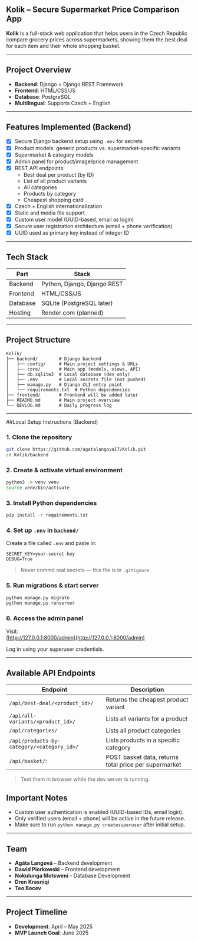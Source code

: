## Kolik – Secure Supermarket Price Comparison App

**Kolik** is a full-stack web application that helps users in the Czech Republic compare grocery prices across supermarkets, showing them the best deal for each item and their whole shopping basket.

---

## Project Overview

- **Backend**: Django + Django REST Framework  
- **Frontend**: HTML/CSS/JS
- **Database**: PostgreSQL
- **Multilingual**: Supports Czech + English   

---

## Features Implemented (Backend)

- [x] Secure Django backend setup using `.env` for secrets  
- [x] Product models: generic products vs. supermarket-specific variants  
- [x] Supermarket & category models  
- [x] Admin panel for product/image/price management  
- [x] REST API endpoints:
  - Best deal per product (by ID)
  - List of all product variants  
  - All categories
  - Products by category
  - Cheapest shopping card  
- [x] Czech + English internationalization  
- [x] Static and media file support
- [X] Custom user model (UUID-based, email as login)
- [x] Secure user registration architecture (email + phone verification)
- [x] UUID used as primary key instead of integer ID  

---

## Tech Stack

| Part      | Stack                          |
|-----------|--------------------------------|
| Backend   | Python, Django, Django REST    |
| Frontend  | HTML/CSS/JS                    |
| Database  | SQLite (PostgreSQL later)      |
| Hosting   | Render.com (planned)           |

---

## Project Structure

```
Kolik/
├── backend/        # Django backend
│   ├── config/     # Main project settings & URLs
│   ├── core/       # Main app (models, views, API)
│   ├── db.sqlite3  # Local database (dev only)
│   ├── .env        # Local secrets file (not pushed)
│   ├── manage.py   # Django CLI entry point
│   └── requirements.txt  # Python dependencies
├── frontend/       # Frontend will be added later
├── README.md       # Main project overview
└── DEVLOG.md       # Daily progress log
```

---

##Local Setup Instructions (Backend)

### 1. Clone the repository

```bash
git clone https://github.com/agatalangova17/Kolik.git
cd Kolik/backend
```

### 2. Create & activate virtual environment

```bash
python3 -m venv venv
source venv/bin/activate
```

### 3. Install Python dependencies

```bash
pip install -r requirements.txt
```

### 4. Set up `.env` in `backend/`

Create a file called `.env` and paste in:

```env
SECRET_KEY=your-secret-key
DEBUG=True
```

>  Never commit real secrets — this file is in `.gitignore`.

### 5. Run migrations & start server

```bash
python manage.py migrate
python manage.py runserver
```

### 6. Access the admin panel

Visit:  
[http://127.0.0.1:8000/admin](http://127.0.0.1:8000/admin)

Log in using your superuser credentials.

---

## Available API Endpoints

| Endpoint | Description |
|----------|-------------|
| `/api/best-deal/<product_id>/` | Returns the cheapest product variant |
| `/api/all-variants/<product_id>/` | Lists all variants for a product |
| `/api/categories/` | Lists all product categories |
| `/api/products-by-category/<category_id>/` | Lists products in a specific category |
|`/api/basket/`: | POST basket data, returns total price per supermarket | 

> Test them in browser while the dev server is running.

## Important Notes

- Custom user authentication is enabled (UUID-based IDs, email login).
- Only verified users (email + phone) will be active in the future release.
- Make sure to run `python manage.py createsuperuser` after initial setup.

---

## Team

- **Agáta Langová** – Backend development  
- **Dawid Piorkowski** – Frontend development  
- **Nokulunga Motsweni**  - Database Development
- **Dren Krasniqi**  
- **Teo Bocev**

---

## Project Timeline

-  **Development**: April – May 2025  
-  **MVP Launch Goal**: June 2025  
